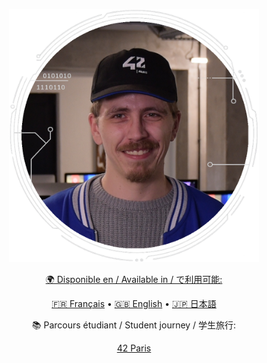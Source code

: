 <div>
    <p align="center">
    <a href="https://github.com/M2000-fr"><img src="mechard_42.png" alt="Maxime ECHARD" width="400">
</div>

<p align="center">
  🌍 Disponible en / Available in / で利用可能:
</p>

<p align="center">
  <a href="./README.fr.md">🇫🇷 Français</a> • 
  <a href="./README.en.md">🇬🇧 English</a> • 
  <a href="./README.jp.md">🇯🇵 日本語</a>
</p>
  <p align="center">📚 Parcours étudiant / Student journey / 学生旅行:</p>  
  <p align="center"><a href="https://github.com/Mechard-Organization/42_Paris">42 Paris</a></p>
</p>

<!--
**M2000-fr/M2000-fr** is a ✨ _special_ ✨ repository because its `README.md` (this file) appears on your GitHub profile.

Here are some ideas to get you started:

- 🔭 I’m currently working on ...
- 🌱 I’m currently learning ...
- 👯 I’m looking to collaborate on ...
- 🤔 I’m looking for help with ...
- 💬 Ask me about ...
- 📫 How to reach me: ...
- 😄 Pronouns: ...
- ⚡ Fun fact: ...
-->
